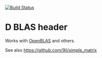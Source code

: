 [![Build Status](https://travis-ci.org/9il/cblas.svg)](https://travis-ci.org/9il/cblas)

D BLAS header
=======
Works with [OpenBLAS](https://github.com/xianyi/OpenBLAS) and others.

See also https://github.com/9il/simple_matrix

